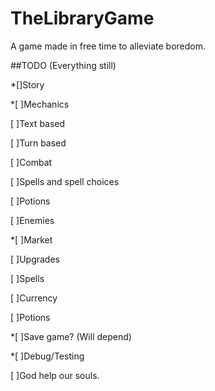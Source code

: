 # TheLibraryGame

A game made in free time to alleviate boredom.

##TODO (Everything still)

*[]Story

*[ ]Mechanics
    
[ ]Text based

[ ]Turn based

[ ]Combat

[ ]Spells and spell choices

[ ]Potions

[ ]Enemies

*[ ]Market

[ ]Upgrades

[ ]Spells

[ ]Currency

[ ]Potions

*[ ]Save game? (Will depend)

  
*[ ]Debug/Testing

[ ]God help our souls.

